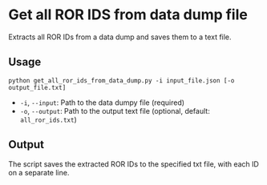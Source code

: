 # Get all ROR IDS from data dump file

Extracts all ROR IDs from a data dump and saves them to a text file.

## Usage

```
python get_all_ror_ids_from_data_dump.py -i input_file.json [-o output_file.txt]
```

- `-i`, `--input`: Path to the data dumpy file (required)
- `-o`, `--output`: Path to the output text file (optional, default: `all_ror_ids.txt`)


## Output

The script saves the extracted ROR IDs to the specified txt file, with each ID on a separate line.
